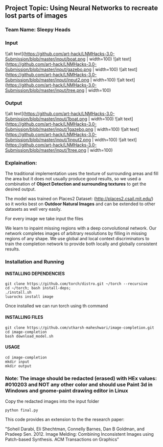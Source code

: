 ## Project Topic: Using Neural Networks to recreate lost parts of images
### Team Name: Sleepy Heads

### Input
![alt text](https://github.com/art-hack/LNMHacks-3.0-Submission/blob/master/input/boat.png | width=100) ![alt text](https://github.com/art-hack/LNMHacks-3.0-Submission/blob/master/input/gazebo.png | width=100) ![alt text](https://github.com/art-hack/LNMHacks-3.0-Submission/blob/master/input/input2.png | width=100) ![alt text](https://github.com/art-hack/LNMHacks-3.0-Submission/blob/master/input/tree.png | width=100)



### Output
![alt text](https://github.com/art-hack/LNMHacks-3.0-Submission/blob/master/input/1boat.png | width=100) ![alt text](https://github.com/art-hack/LNMHacks-3.0-Submission/blob/master/input/1gazebo.png | width=100) ![alt text](https://github.com/art-hack/LNMHacks-3.0-Submission/blob/master/input/1input2.png | width=100) ![alt text](https://github.com/art-hack/LNMHacks-3.0-Submission/blob/master/input/1tree.png | width=100)


### Explaination:

The traditional implementation uses the texture of surrounding areas and fill the area but it does not usually produce good results, so we used a combination of **Object Detection and surrounding textures** to get the desired output.

The model was trained on Places2 Dataset: (http://places2.csail.mit.edu/) so it works best on **Outdoor Natural Images** and can be extended to other datasets as well very easily.

For every image we take input the files 

We learn to inpaint missing regions with a deep convolutional network. Our network completes images of arbitrary resolutions by filling in missing regions of any shape. We use global and local context discriminators to train the completion network to provide both locally and globally consistent results.

### Installation and Running

#### INSTALLING DEPENDENCIES
```
git clone https://github.com/torch/distro.git ~/torch --recursive
cd ~/torch; bash install-deps;
./install.sh
luarocks install image
```
Once installed we can run torch using th command


#### INSTALLING FILES 
```
git clone https://github.com/utkarsh-maheshwari/image-completion.git
cd image-completion
bash download_model.sh
```

#### USAGE 
```
cd image-completion
mkdir input
mkdir output
```
### **Note: The image should be redacted (erased) with HEx values: #010203 and NOT any other color and should use Paint 3d in Windows and gnome-paint drawing editor in Linux**
Copy the redacted images into the input folder

```
python final.py
```

This code provides an extension to the the research paper:

  "Soheil Darabi, Eli Shechtman, Connelly Barnes, Dan B Goldman, and Pradeep Sen.
2012. Image Melding: Combining Inconsistent Images using Patch-based Synthesis.
ACM Transactions on Graphics"
